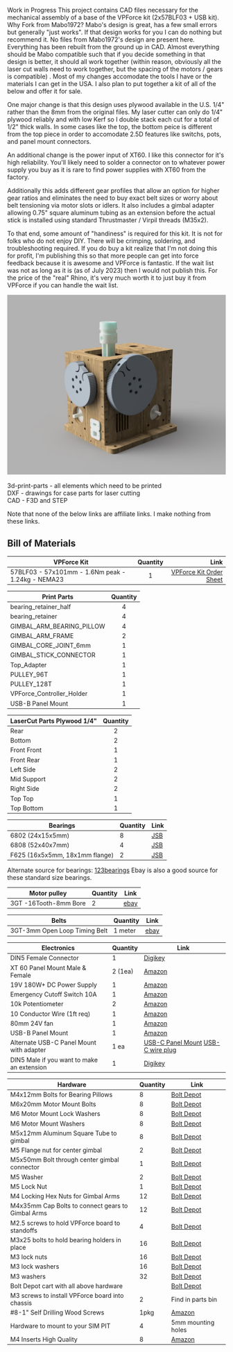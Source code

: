 Work in Progress
This project contains CAD files necessary for the mechanical assembly of a base of the VPForce kit (2x57BLF03 + USB kit).
Why Fork from Mabo1972? Mabo's design is great, has a few small errors but generally "just works". If that design works for you I can do nothing but recommend it.
No files from Mabo1972's design are present here. Everything has been rebuilt from the ground up in CAD. Almost everything should be Mabo compatible such that if you decide something in that design is better, it should all work together (within reason, obviously all the laser cut walls need to work together, but the spacing of the motors / gears is compatible) . Most of my changes accomodate the tools I have or the materials I can get in the USA. I also plan to put together a kit of all of the below and offer it for sale.

One major change is that this design uses plywood available in the U.S. 1/4" rather than the 8mm from the original files. My laser cutter can only do 1/4" plywood reliably and with low Kerf so I double stack each cut for a total of 1/2" thick walls. In some cases like the top, the bottom peice is different from the top piece in order to accomodate 2.5D features like switchs, pots, and panel mount connectors.

An additional change is the power input of XT60. I like this connector for it's high reliability. You'll likely need to solder a connector on to whatever power supply you buy as it is rare to find power supplies with XT60 from the factory. 

Additionally this adds different gear profiles that allow an option for higher gear ratios and eliminates the need to buy exact belt sizes or worry about belt tensioning via motor slots or idlers. 
It also includes a gimbal adapter allowing 0.75" square aluminum tubing as an extension before the actual stick is installed using standard Thrustmaster / Virpil threads (M35x2). 

To that end, some amount of "handiness" is required for this kit. It is not for folks who do not enjoy DIY. There will be crimping, soldering, and troubleshooting required. If you do buy a kit realize that I'm not doing this for profit, I'm publishing this so that more people can get into force feedback because it is awesome and VPForce is fantastic. If the wait list was not as long as it is (as of July 2023) then I would not publish this. For the price of the "real" Rhino, it's very much worth it to just buy it from VPForce if you can handle the wait list.

![image](new_FFB_VPForce.jpg) 

3d-print-parts - all elements which need to be printed  
DXF - drawings for case parts for laser cutting  
CAD - F3D and STEP

Note that none of the below links are affiliate links. I make nothing from these links.

## Bill of Materials

| VPForce Kit   | Quantity | Link |
|-------------- |:--------:|-----:|
|57BLF03 - 57x101mm - 1.6Nm peak - 1.24kg - NEMA23|1|[VPForce Kit Order Sheet](http://order.vpforce.eu) |

| Print Parts   | Quantity |
| ------------- |:--------:|
|bearing_retainer_half|4|
|bearing_retainer|4|
|GIMBAL_ARM_BEARING_PILLOW|4|
|GIMBAL_ARM_FRAME|2|
|GIMBAL_CORE_JOINT_6mm|1|
|GIMBAL_STICK_CONNECTOR |1|
|Top_Adapter |1|
|PULLEY_96T|1|
|PULLEY_128T|1|
|VPForce_Controller_Holder|1|
|USB-B Panel Mount |1|

| LaserCut Parts Plywood 1/4"| Quantity |
| -------------- |:--------:|
|Rear|2|
|Bottom|2|
|Front Front|1|
|Front Rear| 1|
|Left Side|2|
|Mid Support|2|
|Right Side|2|
|Top Top |1|
|Top Bottom |1|

| Bearings                      | Quantity  | Link |
| ----------------------------- | --------- | ---- |
| 6802 (24x15x5mm)              | 8  | [JSB](https://jsbgreatbearings.com/68022rs-c-9_87/68022rs-premium-6802-2rs-seal-bearing-6802-ball-bearings-6802-rs-abec3-p-310.html)|
| 6808 (52x40x7mm)              | 4  | [JSB](https://jsbgreatbearings.com/68082rs-c-9_300/68082rs-two-side-rubber-seals-bearing-6808rs-ball-bearings-6808-rs-p-676.html)|
| F625 (16x5x5mm, 18x1mm flange)| 2  | [JSB](https://jsbgreatbearings.com/f625zz-c-3_505/flange-ball-bearing-f625zz-metal-shields-f625zz-high-quality-f625-zz-p-1022.html) |

Alternate source for bearings: [123bearings](https://123bearings.com)
Ebay is also a good source for these standard size bearings.

| Motor pulley                  | Quantity  | Link |
| ----------------------------- | --------- | ---- |
| 3GT -16Tooth-8mm Bore         | 2  |[ebay](https://www.ebay.com/itm/225592008473) |

| Belts                  		| Quantity  | Link |
| ----------------------------- | --------- | ---- |
| 3GT-3mm Open Loop Timing Belt | 1 meter|[ebay](https://www.ebay.com/itm/224467077690?var=523250397611) |

|Electronics                |Quantity | Link|
|---------------------------| -------- | ---- |
|DIN5 Female Connector      | 1  |[Digikey](https://www.digikey.com/en/products/detail/cui-devices/MD-50PL100/500828)|
|XT 60 Panel Mount Male & Female  | 2 (1ea)  |[Amazon](https://a.co/d/0gA4TEY) |
|19V 180W+ DC Power Supply | 1  | [Amazon](https://a.co/d/iy1mMZF)|
|Emergency Cutoff Switch 10A| 1  |[Amazon](https://a.co/d/2vKUG6i) |
|10k Potentiometer          | 2  |[Amazon](https://a.co/d/dEJRBl2) |
|10 Conductor Wire (1ft req) | 1 |[Amazon](https://a.co/d/eSipjIW) |
|80mm 24V fan | 1| [Amazon](https://a.co/d/5TQbYCp)|
|USB-B Panel Mount | 1| [Amazon](https://a.co/d/8rjkGPT)|
|Alternate USB-C Panel Mount with adapter| 1 ea| [USB-C Panel Mount](https://a.co/d/2RB9gru) [USB-C wire plug](https://a.co/d/2es5Zsm)|
|DIN5 Male if you want to make an extension |1| [Digikey](https://www.digikey.com/en/products/detail/cui-devices/MD-50/96914)|

|Hardware                |Quantity | Link|
|---------------------------| -------- | ---- |
|M4x12mm Bolts for Bearing Pillows  |  8  | [Bolt Depot](https://www.boltdepot.com/Product-Details.aspx?product=13341) |
|M6x20mm Motor Mount Bolts          |  8  | [Bolt Depot](https://www.boltdepot.com/Product-Details.aspx?product=13352) |
|M6 Motor Mount Lock Washers        |  8  | [Bolt Depot](https://www.boltdepot.com/Product-Details.aspx?product=4813) |
|M6 Motor Mount Washers        |  8  | [Bolt Depot](https://www.boltdepot.com/Product-Details.aspx?product=4516) | 
|M5x12mm Aluminum Square Tube to gimbal  | 8 | [Bolt Depot](https://www.boltdepot.com/Product-Details.aspx?product=13344) |
|M5 Flange nut for center gimbal | 2| [Bolt Depot](https://www.boltdepot.com/Product-Details.aspx?product=17684)|
|M5x50mm Bolt through center gimbal connector | 1| [Bolt Depot](https://www.boltdepot.com/Product-Details.aspx?product=13344) |
|M5 Washer |  2 | [Bolt Depot](https://www.boltdepot.com/Product-Details.aspx?product=4515)|
|M5 Lock Nut | 1 | [Bolt Depot](https://www.boltdepot.com/Product-Details.aspx?product=4794)|
|M4 Locking Hex Nuts for Gimbal Arms | 12| [Bolt Depot](https://www.boltdepot.com/Product-Details.aspx?product=4793)|
|M4x35mm Cap Bolts to connect gears to Gimbal Arms | 12 | [Bolt Depot](https://www.boltdepot.com/Product-Details.aspx?product=18949)|
|M2.5 screws to hold VPForce board to standoffs |4|[Bolt Depot](https://www.boltdepot.com/Product-Details.aspx?product=24854) |
|M3x25 bolts to hold bearing holders in place | 16|[Bolt Depot](https://www.boltdepot.com/Product-Details.aspx?product=18942) |
|M3 lock nuts | 16|[Bolt Depot](https://www.boltdepot.com/Product-Details.aspx?product=4792)|
|M3 lock washers | 16 | [Bolt Depot](https://www.boltdepot.com/Product-Details.aspx?product=4810)|
|M3 washers |32 |[Bolt Depot](https://www.boltdepot.com/Product-Details.aspx?product=4513)|
|Bolt Depot cart with all above hardware| | [Bolt Depot](https://www.boltdepot.com/cart/215494)|
|M3 screws to install VPForce board into chassis |2| Find in parts bin |
|#8-1" Self Drilling Wood Screws |  1pkg | [Amazon](https://a.co/d/aeVexTG)|
|Hardware to mount to your SIM PIT | 4 | 5mm mounting holes|
|M4 Inserts High Quality | 8| [Amazon](https://a.co/d/0r7RgK8)|


